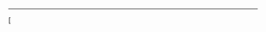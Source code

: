 ---
[<Name><Feature request>
<About><Suggest an idea for this project>
<Title><'R-O-A_Records_Of_Akashia'>
<Labels><'Open_Source,Hyper-realistic,Tables,Datasets,Database-Connectors, Elements,Unreal_Engine,Adobe,Google,VR,3D,Cognitive_Functions,Psychology
<Assignees><julymoon87+josmarketplace><At beginning Stages, I am recruiting select few developers for my team. Once I've laid out our Foundation and get the Project started for our community Phase'>]

******Is your feature request related to a problem? Please describe.** The feature is meant as an concise and easy way to help teach people how to respect others in fighting to stand against social stigmas. It's meant to help us understand perspectives and utilize each others views in order to solve bigger problems as a whole. 

*******A clear and concise description of what the problem is. Ex.- I'm always frustrated when [I realize how much I dont know about developing software and I feel I'm very obviously winging this project Solo]

******Describe the solution you'd like**
A clear and concise description of what you want to happen. Refer to the rest of my rants below. 

******Describe alternatives you've considered**
A clear and concise description of any alternative solutions or features you've considered. 

*******Below is what I have written down so far. 

*******Platform Foundation will need to be something like this:

Tables+[Dataset_Connectors]

Google_Earth_Platform + Unreal_Engine + Open_Source + Elements+
(Some sort of software that combines elements like Cell to Singletary or Perhaps just find images to represent real life elements in hyper-realistic formats. So convert all basic Elements into 3d vr format. Then use Ai to Start building those elements one by one attached to each label in files in multiple_clouds_table_datasets? Sql? idk)

While Hyper Earth is being created. We can also Creat Characters based off of the exact same methods but starting with cells and also using Pattern recognition techniques to build character features. Medical research datasets to cross analyze medical conditions, tics, temperaments etc.

We can also conduct a new Ai study. The study will be a brand new personality analysis in humans showing what people focus on the most in life and how their minds work in general. I'm shooting for a 16Personalities/Big5/DarkTriad-ish Overall Global Assessment. 

Results will help guide users to their best formulated "project choices","careers ideas". Perhaps the titles of these categories in themselves will be based off character analysis. 

Judging in Character confidence factors in some catered terminologies vs Harsh Mode...this is healing platform. Every single option is only an option. 
Genomes can be opted out of in Test Mode or Set to Private Accounts. etc. 

No one will be forced to participate in any activities that they are not interested in. The entire focal point...should be considered what makes people happier by building on their own interests and skill sets. Allowing them opportunities to utilize what they love to do. In Education, In advertising, in development Etc etc etc

[Human_Anatomy_Database+ Unreal_Engine +Character_Design(?) 

<Genome database +AI+ Psychology+ Cognitive_Functions>]

This is Basically where I am at thus far. 

I Have Tons of Implementations I want to incorporate later on. Such as catering to different industries. I was VR realtors. VR Art Galleries. VR Concerts and Auditions for Artist Competitions. I would like to have Marketing And advertising show clothes on people in real life "dressing rooms" and have options to call mom or sis to verify whether it's a suitable look on you or not. 

CRYPTO currencies are a must and I want to utilize the blockchain for contributing each development. 

I have another side project I need developed Separately from R.O.A.

I know I had some other ideas for this, but I'm blanking out right now.  I'll come back and list more thoughts in an updated white page. This is my scratch paper.

**Additional context** This is a Perspectives Platform meant to help earth find some healing. In this day and age... social stigmas are a huge issue that has damaged so many of our lives feeling as if we had nothing to offer. 
The entire point of this Project is to deploy the S.A.S.S. Movement that Jo's Marketplace LLC is Pledging to the world. Standing Against Social Stigmas has become my biggest passion and only concern I personally have as a person. 

Please keep in mind that, this Platform will be presented as a research and educational platform as well and it's extremely important that all Code and Data be 100% Factual and in accuracies. Heights, weights, elemental compounds, Everything will be dependent upon the Hyper-realistic scale and detail of this platform. Think DaVinci. I'm OCD and everything will have to be re-evaluated 2 or 3x for accuracies. (It's in the name of science....please 😶😔)

Add any other context or screenshots about the feature request here.

😮‍💨😏j********